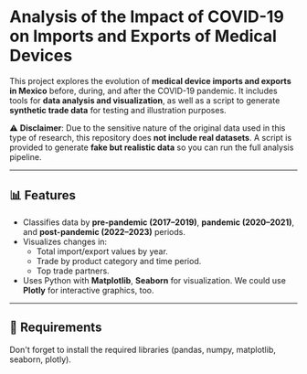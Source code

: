 # Analysis of the Impact of COVID-19 on Imports and Exports of Medical Devices

This project explores the evolution of **medical device imports and exports in Mexico** before, during, and after the COVID-19 pandemic. It includes tools for **data analysis and visualization**, as well as a script to generate **synthetic trade data** for testing and illustration purposes.

⚠️ **Disclaimer**: Due to the sensitive nature of the original data used in this type of research, this repository does **not include real datasets**. A script is provided to generate **fake but realistic data** so you can run the full analysis pipeline.

---

## 📊 Features
- Classifies data by **pre-pandemic (2017–2019)**, **pandemic (2020–2021)**, and **post-pandemic (2022–2023)** periods.
- Visualizes changes in:
  - Total import/export values by year.
  - Trade by product category and time period.
  - Top trade partners.
- Uses Python with **Matplotlib**, **Seaborn** for visualization. We could use **Plotly** for interactive graphics, too.

---

## 🧰 Requirements
Don't forget to install the required libraries (pandas, numpy, matplotlib, seaborn, plotly).

